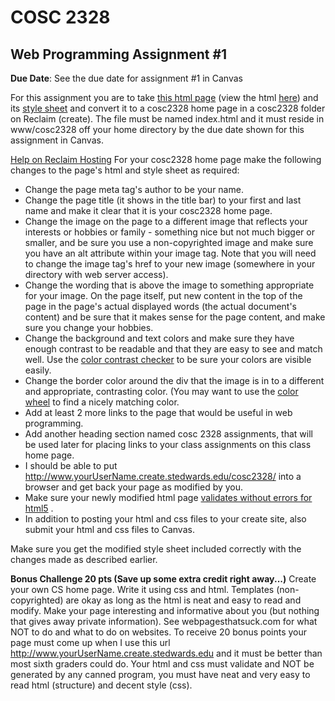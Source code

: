 # COSC 2328

## Web Programming Assignment #1

__Due Date__: See the due date for assignment #1 in Canvas

For this assignment you are to take [this html page](http://www.jbryan2.create.stedwards.edu/cosc2328/start.html) (view the html [here](http://www.jbryan2.create.stedwards.edu/cosc2328/start.txt)) and its [style sheet](http://www.jbryan2.create.stedwards.edu/cosc2328/css/start.css) and convert it to a cosc2328 home page in a cosc2328 folder on Reclaim (create). The file must be named index.html and it must reside in www/cosc2328 off your home directory by the due date shown for this assignment in Canvas.

[Help on Reclaim Hosting](http://create.stedwards.edu/) For your cosc2328 home page make the following changes to the page's html and style sheet as required:

- Change the page meta tag's author to be your name.
- Change the page title (it shows in the title bar) to your first and last name and make it clear that it is your cosc2328 home page.
- Change the image on the page to a different image that reflects your interests or hobbies or family - something nice but not much bigger or smaller, and be sure you use a non-copyrighted image and make sure you have an alt attribute within your image tag. Note that you will need to change the image tag's href to your new image (somewhere in your directory with web server access).
- Change the wording that is above the image to something appropriate for your image.
On the page itself, put new content in the top of the page in the page's actual displayed words (the actual document's content) and be sure that it makes sense for the page content, and make sure you change your hobbies.
- Change the background and text colors and make sure they have enough contrast to be readable and that they are easy to see and match well. Use the [color contrast checker](http://www.snook.ca/technical/colour_contrast/colour.html) to be sure your colors are visible easily.
- Change the border color around the div that the image is in to a different and appropriate, contrasting color. (You may want to use the [color wheel](http://www.ficml.org/jemimap/style/color/wheel.html) to find a nicely matching color.
- Add at least 2 more links to the page that would be useful in web programming.
- Add another heading section named cosc 2328 assignments, that will be used later for placing links to your class assignments on this class home page.
- I should be able to put http://www.yourUserName.create.stedwards.edu/cosc2328/ into a browser and get back your page as modified by you.
- Make sure your newly modified html page [validates without errors for html5](http://validator.w3.org/) .
- In addition to posting your html and css files to your create site, also submit your html and css files to Canvas.

Make sure you get the modified style sheet included correctly with the changes made as described earlier.

__Bonus Challenge 20 pts (Save up some extra credit right away...)__ Create your own CS home page. Write it using css and html. Templates (non-copyrighted) are okay as long as the html is neat and easy to read and modify. Make your page interesting and informative about you (but nothing that gives away private information). See webpagesthatsuck.com for what NOT to do and what to do on websites. To receive 20 bonus points your page must come up when I use this url http://www.yourUserName.create.stedwards.edu and it must be better than most sixth graders could do. Your html and css must validate and NOT be generated by any canned program, you must have neat and very easy to read html (structure) and decent style (css).
